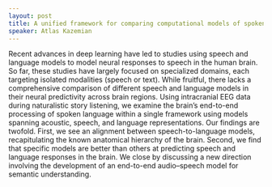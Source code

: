```yaml
---
layout: post
title: A unified framework for comparing computational models of spoken language understanding
speaker: Atlas Kazemian
---
```


Recent advances in deep learning have led to studies using speech and language models to model neural responses to speech in the human brain. So far, these studies have largely focused on specialized domains, each targeting isolated modalities (speech or text). While fruitful, there lacks a comprehensive comparison of different speech and language models in their neural predictivity across brain regions. Using intracranial EEG data during naturalistic story listening, we examine the brain’s end-to-end processing of spoken language within a single framework using models spanning acoustic, speech, and language representations. Our findings are twofold. First, we see an alignment between speech-to-language models, recapitulating the known anatomical hierarchy of the brain. Second, we find that specific models are better than others at predicting speech and language responses in the brain. We close by discussing a new direction involving the development of an end-to-end audio–speech model for semantic understanding.
